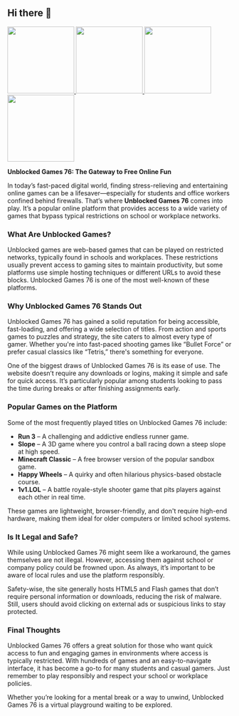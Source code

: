 ## Hi there 👋

<a href="https://lesson2.guru" rel="nofollow">
  <img src="https://camo.githubusercontent.com/9a672f639250395a2b3ce130853a5715bdada9eab6204da1091ae676fd5c2479/68747470733a2f2f6c6573736f6e322e677572752f75706c6f6164732f363766376265663838643436352d726574726f2d626f776c2e706e67" width="150" data-canonical-src="https://lesson2.guru/uploads/67f7bef88d465-retro-bowl.png" style="max-width: 100%;">
</a>
<a href="https://mathlessons.blog" rel="nofollow">
  <img src="https://camo.githubusercontent.com/946e1e25c3f7d282bc7a5d1f5e45e4f53779ebc1eee72665e769d7b27cf0ecaf/68747470733a2f2f6c6573736f6e322e677572752f75706c6f6164732f363766383230633137383563622d736c6f70652e706e67" width="150" data-canonical-src="https://lesson2.guru/uploads/67f820c1785cb-slope.png" style="max-width: 100%;">
</a>
<a href="https://mathtest-99.art" rel="nofollow">
  <img src="https://camo.githubusercontent.com/00cad256fb66a435255c692becd13a3aa19cbc1f4bbdb88fa2de066fe9ac9811/68747470733a2f2f6c6573736f6e322e677572752f75706c6f6164732f363766383231303230393638352d6269746c6966652e706e67" width="150" data-canonical-src="https://lesson2.guru/uploads/67f8210209685-bitlife.png" style="max-width: 100%;">
</a>
<a href="https://mathtest-99.space" rel="nofollow">
  <img src="https://camo.githubusercontent.com/236f92a0a1235de39d6e3cdb19b78d3d3e6ce08a670d98f45f99e25a05e003f7/68747470733a2f2f6c6573736f6e2d312e6c6f6c2f75706c6f6164732f363766383231343834396665612d636f6f6b6965636c69636b65722e706e67" width="150" data-canonical-src="https://lesson-1.lol/uploads/67f8214849fea-cookieclicker.png" style="max-width: 100%;">
</a>


**Unblocked Games 76: The Gateway to Free Online Fun**

In today’s fast-paced digital world, finding stress-relieving and entertaining online games can be a lifesaver—especially for students and office workers confined behind firewalls. That’s where **Unblocked Games 76** comes into play. It’s a popular online platform that provides access to a wide variety of games that bypass typical restrictions on school or workplace networks.

### What Are Unblocked Games?

Unblocked games are web-based games that can be played on restricted networks, typically found in schools and workplaces. These restrictions usually prevent access to gaming sites to maintain productivity, but some platforms use simple hosting techniques or different URLs to avoid these blocks. Unblocked Games 76 is one of the most well-known of these platforms.

### Why Unblocked Games 76 Stands Out

Unblocked Games 76 has gained a solid reputation for being accessible, fast-loading, and offering a wide selection of titles. From action and sports games to puzzles and strategy, the site caters to almost every type of gamer. Whether you're into fast-paced shooting games like “Bullet Force” or prefer casual classics like “Tetris,” there's something for everyone.

One of the biggest draws of Unblocked Games 76 is its ease of use. The website doesn’t require any downloads or logins, making it simple and safe for quick access. It’s particularly popular among students looking to pass the time during breaks or after finishing assignments early.

### Popular Games on the Platform

Some of the most frequently played titles on Unblocked Games 76 include:

* **Run 3** – A challenging and addictive endless runner game.
* **Slope** – A 3D game where you control a ball racing down a steep slope at high speed.
* **Minecraft Classic** – A free browser version of the popular sandbox game.
* **Happy Wheels** – A quirky and often hilarious physics-based obstacle course.
* **1v1.LOL** – A battle royale-style shooter game that pits players against each other in real time.

These games are lightweight, browser-friendly, and don't require high-end hardware, making them ideal for older computers or limited school systems.

### Is It Legal and Safe?

While using Unblocked Games 76 might seem like a workaround, the games themselves are not illegal. However, accessing them against school or company policy could be frowned upon. As always, it’s important to be aware of local rules and use the platform responsibly.

Safety-wise, the site generally hosts HTML5 and Flash games that don’t require personal information or downloads, reducing the risk of malware. Still, users should avoid clicking on external ads or suspicious links to stay protected.

### Final Thoughts

Unblocked Games 76 offers a great solution for those who want quick access to fun and engaging games in environments where access is typically restricted. With hundreds of games and an easy-to-navigate interface, it has become a go-to for many students and casual gamers. Just remember to play responsibly and respect your school or workplace policies.

Whether you’re looking for a mental break or a way to unwind, Unblocked Games 76 is a virtual playground waiting to be explored.

